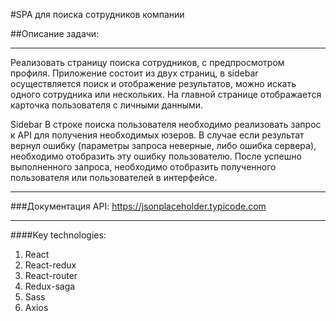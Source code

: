 #SPA для поиска сотрудников компании

##Описание задачи:
____

Реализовать страницу поиска сотрудников, с предпросмотром профиля.
Приложение состоит из двух страниц, в sidebar осуществляется поиск и отображение результатов, можно искать одного сотрудника или нескольких.
На главной странице отображается карточка пользователя с личными данными.

Sidebar
В строке поиска пользователя необходимо реализовать запрос к API для получения необходимых юзеров.
В случае если результат вернул ошибку (параметры запроса неверные, либо ошибка сервера), необходимо отобразить эту ошибку пользователю.
После успешно выполненного запроса, необходимо отобразить полученного пользователя или пользователей в интерфейсе.

____

###Документация API: https://jsonplaceholder.typicode.com

____

####Key technologies:
1. React
2. React-redux
3. React-router
4. Redux-saga
5. Sass
6. Axios